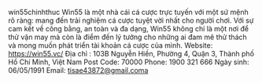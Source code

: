 win55chinhthuc
Win55  là một nhà cái cá cược trực tuyến với một sứ mệnh rõ ràng: mang đến trải nghiệm cá cược tuyệt vời nhất cho người chơi. Với sự cam kết về công bằng, an toàn và đa dạng, Win55 không chỉ là một nơi để thử vận may mà còn là điểm đến lý tưởng cho những ai đam mê thử thách và mong muốn phát triển tài khoản cá cược của mình.
Website: https://win55.vc/ 
Địa chỉ : 103B Nguyễn Hiền, Phường 4, Quận 3, Thành phố Hồ Chí Minh, Việt Nam
Post Code: 70000
Phone: 1900 321 666
Ngày sinh: 06/05/1991
Email: tisae43872@gmail.coma